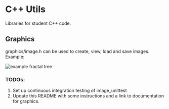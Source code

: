 # C++ Utils

Libraries for student C++ code.

## Graphics

graphics/image.h can be used to create, view, load and save images. Example:

![example fractal tree](example_fractal_tree.png)

### TODOs:
1. Set up continuous integration testing of image_unittest
2. Update this README with some instructions and a link to documentation for graphics.
